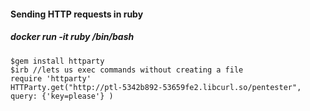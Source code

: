 #### Sending HTTP requests in ruby
##### docker run -it ruby /bin/bash

```
$gem install httparty
$irb //lets us exec commands without creating a file
require 'httparty'
HTTParty.get("http://ptl-5342b892-53659fe2.libcurl.so/pentester", query: {'key=please'} )

```
